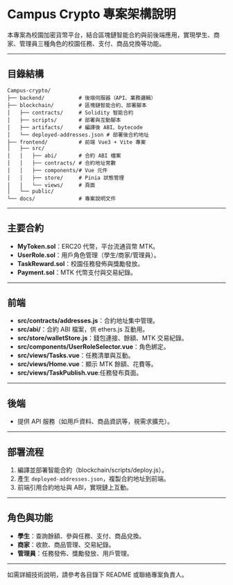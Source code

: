# Campus Crypto 專案架構說明

本專案為校園加密貨幣平台，結合區塊鏈智能合約與前後端應用，實現學生、商家、管理員三種角色的校園任務、支付、商品兌換等功能。

---

## 目錄結構

```
Campus-crypto/
├── backend/           # 後端伺服器（API、業務邏輯）
├── blockchain/        # 區塊鏈智能合約、部署腳本
│   ├── contracts/     # Solidity 智能合約
│   ├── scripts/       # 部署與互動腳本
│   ├── artifacts/     # 編譯後 ABI、bytecode
│   └── deployed-addresses.json # 部署後合約地址
├── frontend/          # 前端 Vue3 + Vite 專案
│   ├── src/
│   │   ├── abi/       # 合約 ABI 檔案
│   │   ├── contracts/ # 合約地址常數
│   │   ├── components/# Vue 元件
│   │   ├── store/     # Pinia 狀態管理
│   │   └── views/     # 頁面
│   └── public/
└── docs/              # 專案說明文件
```

---

## 主要合約

- **MyToken.sol**：ERC20 代幣，平台流通貨幣 MTK。
- **UserRole.sol**：用戶角色管理（學生/商家/管理員）。
- **TaskReward.sol**：校園任務發佈與獎勵發放。
- **Payment.sol**：MTK 代幣支付與交易紀錄。

---

## 前端

- **src/contracts/addresses.js**：合約地址集中管理。
- **src/abi/**：合約 ABI 檔案，供 ethers.js 互動用。
- **src/store/walletStore.js**：錢包連接、餘額、MTK 交易紀錄。
- **src/components/UserRoleSelector.vue**：角色綁定。
- **src/views/Tasks.vue**：任務清單與互動。
- **src/views/Home.vue**：顯示 MTK 餘額、花費等。
- **src/views/TaskPublish.vue**:任務發布頁面。

---

## 後端

- 提供 API 服務（如用戶資料、商品資訊等，視需求擴充）。

---

## 部署流程

1. 編譯並部署智能合約（blockchain/scripts/deploy.js）。
2. 產生 `deployed-addresses.json`，複製合約地址到前端。
3. 前端引用合約地址與 ABI，實現鏈上互動。

---

## 角色與功能

- **學生**：查詢餘額、參與任務、支付、商品兌換。
- **商家**：收款、商品管理、交易紀錄。
- **管理員**：任務發佈、獎勵發放、用戶管理。

---

如需詳細技術說明，請參考各目錄下 README 或聯絡專案負責人。
